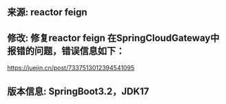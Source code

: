 ## 来源: reactor feign
## 修改: 修复reactor feign 在SpringCloudGateway中报错的问题，错误信息如下：
https://juejin.cn/post/7337513012394541095
## 版本信息: SpringBoot3.2，JDK17